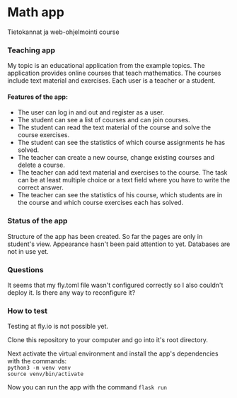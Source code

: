 # Math app
Tietokannat ja web-ohjelmointi course

### Teaching app
My topic is an educational application from the example topics. The application provides online courses that teach mathematics. The courses include text material and exercises. Each user is a teacher or a student.

#### Features of the app:
- The user can log in and out and register as a user.
- The student can see a list of courses and can join courses.
- The student can read the text material of the course and solve the course exercises.
- The student can see the statistics of which course assignments he has solved.
- The teacher can create a new course, change existing courses and delete a course.
- The teacher can add text material and exercises to the course. The task can be at least multiple choice or a text field where you have to write the correct answer.
- The teacher can see the statistics of his course, which students are in the course and which course exercises each has solved.

### Status of the app
Structure of the app has been created. So far the pages are only in student's view. Appearance hasn't been paid attention to yet. Databases are not in use yet.

### Questions
It seems that my fly.toml file wasn't configured correctly so I also couldn't deploy it. Is there any way to reconfigure it?

### How to test
Testing at fly.io is not possible yet.  

Clone this repository to your computer and go into it's root directory. 

Next activate the virtual environment and install the app's dependencies with the commands:  
```python3 -m venv venv```  
```source venv/bin/activate```  

Now you can run the app with the command ```flask run```
